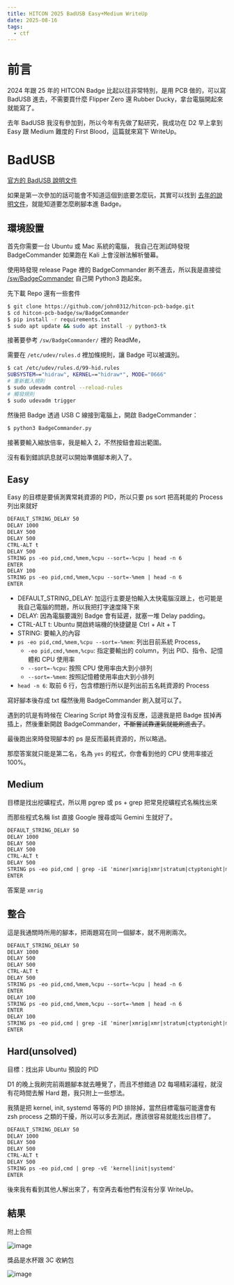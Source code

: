 ```yaml
---
title: HITCON 2025 BadUSB Easy+Medium WriteUp
date: 2025-08-16
tags:
  - ctf
---
```


# 前言

2024 年跟 25 年的 HITCON Badge 比起以往非常特別，是用 PCB 做的，可以寫 BadUSB 進去，不需要買什麼 Flipper Zero 還 Rubber Ducky，拿台電腦開起來就能寫了。

去年 BadUSB 我沒有參加到，所以今年有先做了點研究，我成功在 D2 早上拿到 Easy 跟 Medium 難度的 First Blood，這篇就來寫下 WriteUp。

# BadUSB

[官方的 BadUSB 說明文件](https://pcb.hitcon.org/2025/BadUSB)

如果是第一次參加的話可能會不知道這個到底要怎麼玩，其實可以找到 [去年的說明文件](https://pcb.hitcon.org/2024/BadUSB.html)，就能知道要怎麼刷腳本進 Badge。

## 環境設置

首先你需要一台 Ubuntu 或 Mac 系統的電腦，
我自己在測試時發現 BadgeCommander 如果跑在 Kali 上會沒辦法解析螢幕。

使用時發現 release Page 裡的 BadgeCommander 刷不進去，所以我是直接從 [/sw/BadgeCommander](https://github.com/john0312/hitcon-pcb-badge/tree/main/sw/BadgeCommander) 自己開 Python3 跑起來。

先下載 Repo 還有一些套件

```bash
$ git clone https://github.com/john0312/hitcon-pcb-badge.git
$ cd hitcon-pcb-badge/sw/BadgeCommander
$ pip install -r requirements.txt
$ sudo apt update && sudo apt install -y python3-tk
```

接著要參考 `/sw/BadgeCommander/` 裡的 ReadMe，

需要在 `/etc/udev/rules.d` 裡加條規則，讓 Badge 可以被識別。

```bash
$ cat /etc/udev/rules.d/99-hid.rules
SUBSYSTEM=="hidraw", KERNEL=="hidraw*", MODE="0666"
# 重新載入規則
$ sudo udevadm control --reload-rules
# 觸發規則
$ sudo udevadm trigger
```

然後把 Badge 透過 USB C 線接到電腦上，開啟 BadgeCommander：

```bash
$ python3 BadgeCommander.py
```

接著要輸入縮放倍率，我是輸入 2，不然按鈕會超出範圍。

沒有看到錯誤訊息就可以開始準備腳本刷入了。

## Easy

Easy 的目標是要偵測異常耗資源的 PID，所以只要 ps sort 把高耗能的 Process 列出來就好

```txt
DEFAULT_STRING_DELAY 50
DELAY 1000
DELAY 500
DELAY 500
CTRL-ALT t
DELAY 500
STRING ps -eo pid,cmd,%mem,%cpu --sort=-%cpu | head -n 6
ENTER
DELAY 100
STRING ps -eo pid,cmd,%mem,%cpu --sort=-%mem | head -n 6
ENTER
```

- DEFAULT_STRING_DELAY: 加這行主要是怕輸入太快電腦沒跟上，也可能是我自己電腦的問題，所以我把打字速度降下來
- DELAY: 因為電腦要識別 Badge 會有延遲，就塞一堆 Delay padding。
- CTRL-ALT t: Ubuntu 開啟終端機的快捷鍵是 Ctrl + Alt + T
- STRING: 要輸入的內容
- `ps -eo pid,cmd,%mem,%cpu --sort=-%mem`: 列出目前系統 Process，
  - `-eo pid,cmd,%mem,%cpu`: 指定要輸出的 column，列出 PID、指令、記憶體和 CPU 使用率
  - `--sort=-%cpu`: 按照 CPU 使用率由大到小排列
  - `--sort=-%mem`: 按照記憶體使用率由大到小排列
- `head -n 6`: 取前 6 行，包含標題行所以是列出前五名耗資源的 Process

寫好腳本後存成 txt 檔然後用 BadgeCommander 刷入就可以了。

遇到的坑是有時候在 Clearing Script 時會沒有反應，這邊我是把 Badge 拔掉再插上，然後重新開啟 BadgeCommander，~~不斷嘗試靠運氣就能刷進去了~~。

最後跑出來時發現腳本的 ps 是反而最耗資源的，所以略過。

那麼答案就只能是第二名，名為 `yes` 的程式，你會看到他的 CPU 使用率接近 100%。

## Medium

目標是找出挖礦程式，所以用 pgrep 或 ps + grep 把常見挖礦程式名稱找出來

而那些程式名稱 list 直接 Google 搜尋或叫 Gemini 生就好了。

```txt
DEFAULT_STRING_DELAY 50
DELAY 1000
DELAY 500
DELAY 500
CTRL-ALT t
DELAY 500
STRING ps -eo pid,cmd | grep -iE 'miner|xmrig|xmr|stratum|ctyptonight|monero|c3pool|brute' | grep -v grep
ENTER
```

答案是 `xmrig`

## 整合

這是我通關時所用的腳本，把兩題寫在同一個腳本，就不用刷兩次。

```txt
DEFAULT_STRING_DELAY 50
DELAY 1000
DELAY 500
DELAY 500
CTRL-ALT t
DELAY 500
STRING ps -eo pid,cmd,%mem,%cpu --sort=-%cpu | head -n 6
ENTER
DELAY 100
STRING ps -eo pid,cmd,%mem,%cpu --sort=-%mem | head -n 6
ENTER
DELAY 100
STRING ps -eo pid,cmd | grep -iE 'miner|xmrig|xmr|stratum|ctyptonight|monero|c3pool|brute' | grep -v grep
ENTER
```

## Hard(unsolved)

目標：找出非 Ubuntu 預設的 PID

D1 的晚上我刷完前兩題腳本就去睡覺了，而且不想錯過 D2 每場精彩議程，就沒有花時間去解 Hard 題，我只附上一些想法。

我猜是把 kernel, init, systemd 等等的 PID 排除掉，當然目標電腦可能還會有 zsh process 之類的干擾，所以可以多去測試，應該很容易就能找出目標了。

```txt
DEFAULT_STRING_DELAY 50
DELAY 1000
DELAY 500
DELAY 500
CTRL-ALT t
DELAY 500
STRING ps -eo pid,cmd | grep -vE 'kernel|init|systemd'
ENTER
```

後來我有看到其他人解出來了，有空再去看他們有沒有分享 WriteUp。

## 結果

附上合照

![image](/images/hitcon2025/badusb.jpg)

獎品是水杯跟 3C 收納包

![image](/images/hitcon2025/badusb2.jpg)
